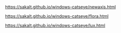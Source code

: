 https://sakalt.github.io/windows-catseye/newaxis.html

https://sakalt.github.io/windows-catseye/flora.html

https://sakalt.github.io/windows-catseye/lux.html


